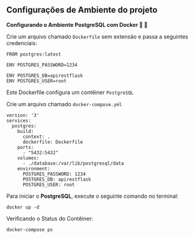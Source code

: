 ## Configurações de Ambiente do projeto 

**Configurando o Ambiente PostgreSQL com Docker 🔧 🐳**

Crie um arquivo chamado `Dockerfile` sem extensão e passa a seguintes credenciais:

```
FROM postgres:latest

ENV POSTGRES_PASSWORD=1234

ENV POSTGRES_DB=apirestflask
ENV POSTGRES_USER=root
```

Este Dockerfile configura um contêiner ``PostgreSQL`` 


Crie um arquivo chamado ``docker-compose.yml``

```
version: '3'
services:
  postgres:
    build:
      context: .
      dockerfile: Dockerfile
    ports:
      - "5432:5432"
    volumes:
      - ./database:/var/lib/postgresql/data
    environment:
      POSTGRES_PASSWORD: 1234
      POSTGRES_DB: apirestflask
      POSTGRES_USER: root
```


Para iniciar o **PostgreSQL**, execute o seguinte comando no terminal:

```
docker up -d 
```

Verificando o Status do Contêiner:

```
docker-compose ps
```

